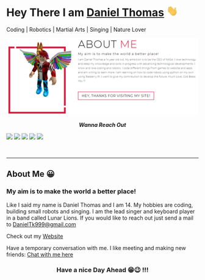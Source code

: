 # Hey There I am [Daniel Thomas]( https://danieltk26.github.io/Daniel-Thomas/index.html#hero) <img src="https://raw.githubusercontent.com/ABSphreak/ABSphreak/master/gifs/Hi.gif" width="30px"></h2>
Coding | Robotics | Martial Arts | Singing | Nature Lover

![alt text](cover.png)
<p align="center">
  <b><i>Wanna Reach Out</i></b>

[<img height="30" src="https://img.shields.io/badge/gmail-%231DA1F2.svg?&style=for-the-badge&logo=gmail&logoColor=white" />][gmail]
[<img height="30" src = "https://img.shields.io/badge/Daniel%20Chats-%23E4405F.svg?&style=for-the-badge&logo=&logoColor=white">][danielchats] 
[<img height="30" src="https://img.shields.io/badge/Roblox-%230077B5.svg?&style=for-the-badge&logo=Roblox&logoColor=white" />][roblox]
[<img height="30" src="https://img.shields.io/badge/My%20Website-blue.svg?&style=for-the-badge&logo=myweb&logoColor=white" />][myweb]
[<img height="30" src="https://img.shields.io/badge/-Super%20Teen%20Coders-000000.svg?&style=for-the-badge&logo&logoColor=white" />][grp]

<br />
<hr />


<h2> About Me 😀</h2>

<h3>My aim is to make the world a better place!</h3>

Like I said my name is Daniel Thomas and I am 14. My hobbies are coding, building small robots and singing. I am the lead singer and keyboard player in a band called Lunar Lions. If you would like to reach out just send a mail to DanielTk999@gmail.com

Check out my [Website]( https://danieltk26.github.io/Daniel-Thomas/index.html#hero)

Have a temporary conversation with me. I like meeting and making new friends: [Chat with me here]( https://danieltk26.github.io/Daniel-Chats/)
 
<h3 align="center">Have a nice Day Ahead 😁😉 !!!</h3>

[gmail]: DanielTk999@gmail.com
[danielchats]: https://danieltk26.github.io/Daniel-Chats/
[roblox]: https://www.roblox.com/users/466671545/profile
[myweb]: https://danieltk26.github.io/Daniel-Thomas/index.html#hero
[grp]: https://super-teen-coders.github.io/Super-Teen-Coders-Chat/
